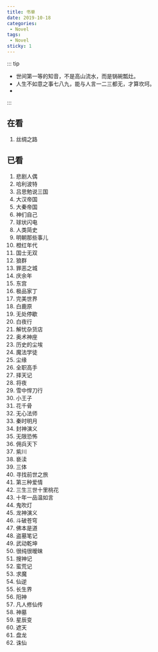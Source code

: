 ```yaml
---
title: 书单
date: 2019-10-18
categories: 
 - Novel
tags: 
 - Novel
sticky: 1
---
```


::: tip

- 世间第一等的知音，不是高山流水，而是锅碗瓢灶。
- 人生不如意之事七八九，能与人言一二三都无，才算坎坷。
- 

:::

<!-- more -->

## 在看

1. 丝绸之路

## 已看

1. 悲剧人偶
2. 哈利波特
3. 吕思勉说三国
4. 大汉帝国
5. 大秦帝国
6. 神们自己
7. 球状闪电
8. 人类简史
9. 明朝那些事儿
10. 橙红年代
11. 国士无双
12. 狼群
13. 罪恶之城
14. 庆余年
15. 东宫
16. 极品家丁
17. 完美世界
18. 白鹿原
19. 无处停歇
20. 白夜行
21. 解忧杂货店
22. 奥术神座
23. 历史的尘埃
24. 魔法学徒
25. 尘缘
26. 全职高手
27. 择天记
28. 将夜
29. 雪中悍刀行
30. 小王子
31. 花千骨
32. 无心法师
33. 秦时明月
34. 封神演义
35. 无限恐怖
36. 佣兵天下
37. 紫川
38. 亵渎
39. 三体
40. 寻找前世之旅
41. 第三种爱情
42. 三生三世十里桃花
43. 十年一品温如言
44. 鬼吹灯
45. 龙神演义
46. 斗破苍穹
47. 佛本是道
48. 盗墓笔记
49. 武动乾坤
50. 很纯很暧昧
51. 搜神记
52. 蛮荒记
53. 求魔
54. 仙逆
55. 长生界
56. 阳神
57. 凡人修仙传
58. 神墓
59. 星辰变
60. 遮天
61. 盘龙
62. 诛仙